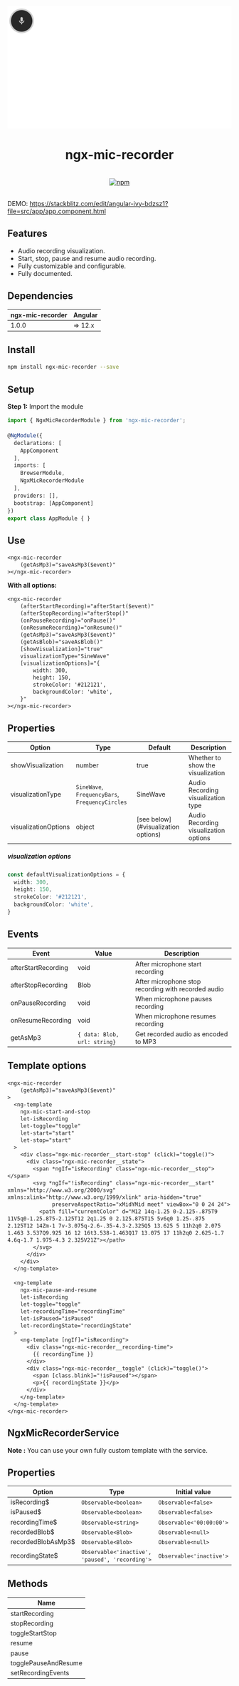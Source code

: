 <div align="center">
  <img src="https://github.com/TheCoderDream/ngx-mic-recorder/blob/main/projects/ngx-mic-recorder/misc/documentation-assets/ngx-voice-recording.gif?raw=true" alt="Angular Microphone Recorder">
  <br>
  <h1>ngx-mic-recorder</h1>
  <br>
  <a href="https://www.npmjs.org/package/ngx-toastr">
    <img src="https://badge.fury.io/js/ngx-mic-recorder.svg" alt="npm">
  </a>
  <br>
  <br>
</div>

DEMO: https://stackblitz.com/edit/angular-ivy-bdzsz1?file=src/app/app.component.html

## Features

- Audio recording visualization.
- Start, stop, pause and resume audio recording.
- Fully customizable and configurable.
- Fully documented.


## Dependencies

| ngx-mic-recorder | Angular |
|------------------|---------|
| 1.0.0            | => 12.x |

## Install

```bash
npm install ngx-mic-recorder --save
```

## Setup

**Step 1:** Import the module

```ts
import { NgxMicRecorderModule } from 'ngx-mic-recorder';

@NgModule({
  declarations: [
    AppComponent
  ],
  imports: [
    BrowserModule,
    NgxMicRecorderModule
  ],
  providers: [],
  bootstrap: [AppComponent]
})
export class AppModule { }
```

## Use

```angular2html
<ngx-mic-recorder
    (getAsMp3)="saveAsMp3($event)"
></ngx-mic-recorder>
```

**With all options:**
```angular2html
<ngx-mic-recorder
    (afterStartRecording)="afterStart($event)"
    (afterStopRecording)="afterStop()"
    (onPauseRecording)="onPause()"
    (onResumeRecording)="onResume()"
    (getAsMp3)="saveAsMp3($event)"
    (getAsBlob)="saveAsBlob()"
    [showVisualization]="true"
    visualizationType="SineWave"
    [visualizationOptions]="{
        width: 300,
        height: 150,
        strokeColor: '#212121',
        backgroundColor: 'white',
    }"
></ngx-mic-recorder>
```

## Properties

| Option                  | Type                                            | Default                            | Description                                                                                                   |
|-------------------------|-------------------------------------------------|------------------------------------|---------------------------------------------------------------------------------------------------------------|
| showVisualization       | number                                          | true                               | Whether to show the visualization                                                                             |
| visualizationType             | ``SineWave``, ``FrequencyBars``, ``FrequencyCircles`` | SineWave                              | Audio Recording visualization type                                                                            |
| visualizationOptions             | object                                          | [see below](#visualization options) | Audio Recording visualization options                                                                           |

##### visualization options

```typescript
const defaultVisualizationOptions = {
  width: 300,
  height: 150,
  strokeColor: '#212121',
  backgroundColor: 'white',
}
```

## Events

| Event                | Value | Description                                          |
|----------------------|-------|------------------------------------------------------|
| afterStartRecording    | void  | After microphone start recording                     |
| afterStopRecording    | Blob  | After microphone stop recording  with recorded audio |
| onPauseRecording | void  | When microphone pauses recording                     |
| onResumeRecording | void  | When microphone resumes recording                    |
| getAsMp3                  | `{ data: Blob, url: string}`      | Get recorded audio as encoded to MP3                   |

## Template options

```angular2html
<ngx-mic-recorder
    (getAsMp3)="saveAsMp3($event)"
>
  <ng-template 
    ngx-mic-start-and-stop
    let-isRecording
    let-toggle="toggle"
    let-start="start"
    let-stop="start"
  >
    <div class="ngx-mic-recorder__start-stop" (click)="toggle()">
      <div class="ngx-mic-recorder__state">
        <span *ngIf="isRecording" class="ngx-mic-recorder__stop"></span>
        <svg *ngIf="!isRecording" class="ngx-mic-recorder__start" xmlns="http://www.w3.org/2000/svg" xmlns:xlink="http://www.w3.org/1999/xlink" aria-hidden="true"
              preserveAspectRatio="xMidYMid meet" viewBox="0 0 24 24">
          <path fill="currentColor" d="M12 14q-1.25 0-2.125-.875T9 11V5q0-1.25.875-2.125T12 2q1.25 0 2.125.875T15 5v6q0 1.25-.875 2.125T12 14Zm-1 7v-3.075q-2.6-.35-4.3-2.325Q5 13.625 5 11h2q0 2.075 1.463 3.537Q9.925 16 12 16t3.538-1.463Q17 13.075 17 11h2q0 2.625-1.7 4.6q-1.7 1.975-4.3 2.325V21Z"></path>
        </svg>
      </div>
    </div>
  </ng-template>

  <ng-template
    ngx-mic-pause-and-resume
    let-isRecording
    let-toggle="toggle"
    let-recordingTime="recordingTime"
    let-isPaused="isPaused"
    let-recordingState="recordingState"
  >
    <ng-template [ngIf]="isRecording">
      <div class="ngx-mic-recorder__recording-time">
        {{ recordingTime }}
      </div>
      <div class="ngx-mic-recorder__toggle" (click)="toggle()">
        <span [class.blink]="!isPaused"></span>
        <p>{{ recordingState }}</p>
      </div>
    </ng-template>
  </ng-template>
</ngx-mic-recorder>
```

## NgxMicRecorderService
**Note :** You can use your own fully custom  template with the service.

## Properties

| Option                  | Type                                              | Initial value              |
|-------------------------|---------------------------------------------------|----------------------------|
| isRecording$       | ``Observable<boolean>``                           | ``Observable<false>``      |
| isPaused$       | ``Observable<boolean>``                           | ``Observable<false>``      |
| recordingTime$       | ``Observable<string>``                            | ``Observable<'00:00:00'>`` |
| recordedBlob$       | ``Observable<Blob>``                              | ``Observable<null>``       |
| recordedBlobAsMp3$       | ``Observable<Blob>``                              | ``Observable<null>``       |
| recordingState$       | ``Observable<'inactive', 'paused', 'recording'>`` | ``Observable<'inactive'>``       |


## Methods

| Name                 |
|--------------------|
| startRecording       |
| stopRecording          |
| toggleStartStop     |
| resume      |
| pause |
| togglePauseAndResume    |
| setRecordingEvents    |
